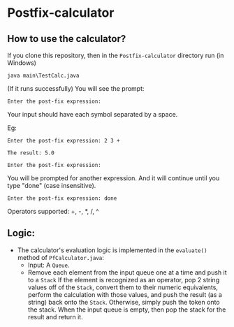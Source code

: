 # Postfix-calculator

## How to use the calculator?
If you clone this repository, then in the `Postfix-calculator` directory run (in Windows)
```
java main\TestCalc.java
```

(If it runs successfully) You will see the prompt:
```
Enter the post-fix expression:
```

Your input should have each symbol separated by a space.

Eg:
```
Enter the post-fix expression: 2 3 +

The result: 5.0

Enter the post-fix expression: 
```

You will be prompted for another expression. And it will continue until you type "done" (case insensitive).
```
Enter the post-fix expression: done
```

Operators supported: +, -, *, /, ^

## Logic:
* The calculator's evaluation logic is implemented in the `evaluate()` method of `PfCalculator.java`:
    * Input: A `Queue`.
    * Remove each element from the input queue one at a time and push it to a `Stack`
    If the element is recognized as an operator, pop 2 string values off of the `Stack`, convert them to their numeric equivalents, perform the calculation with those values, and push the result (as a string) back onto the `Stack`. Otherwise, simply push the token onto the stack. When the input queue is empty, then pop the stack for the result and return it.

